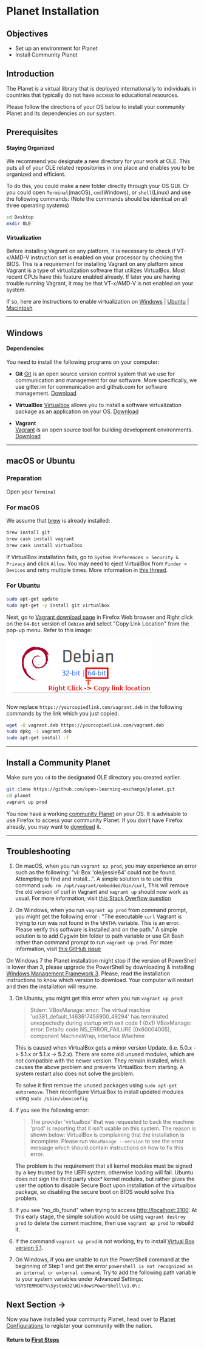 # Planet Installation

## Objectives

- Set up an environment for Planet
- Install Community Planet

## Introduction

The Planet is a virtual library that is deployed internationally to individuals in countries that typically do not have access to educational resources.

Please follow the directions of your OS below to install your community Planet and its dependencies on our system.

## Prerequisites

#### Staying Organized

We recommend you designate a new directory for your work at OLE. This puts all of your OLE related repositories in one place and enables you to be organized and efficient.

To do this, you could make a new folder directly through your OS GUI. Or you could open `Terminal`(macOS), `cmd`(Windows), or `shell`(Linux) and use the following commands: (Note the commands should be identical on all three operating systems)

```bash
cd Desktop
mkdir OLE
```

#### Virtualization

Before installing Vagrant on any platform, it is necessary to check if VT-x/AMD-V instruction set is enabled on your processor by checking the BIOS. This is a requirement for installing Vagrant on any platform since Vagrant is a type of virtualization software that utilizes VirtualBox. Most recent CPUs have this feature enabled already. If later you are having trouble running Vagrant, it may be that VT-x/AMD-V is not enabled on your system.

If so, here are instructions to enable virtualization on [Windows](https://www.howtogeek.com/213795/how-to-enable-intel-vt-x-in-your-computers-bios-or-uefi-firmware/) | [Ubuntu](http://askubuntu.com/questions/256792/how-do-i-enable-hardware-virtualization-technology-vt-x-for-use-in-virtualbox) | [Macintosh](http://kb.parallels.com/en/5653)

---

## Windows

#### Dependencies

You need to install the following programs on your computer:

- **Git**
[Git](https://git-scm.com) is an open source version control system that we use for communication and management for our software. More specifically, we use gitter.im for communication and github.com for software management. [Download](https://git-scm.com/download/win)

- **VirtualBox**
[Virtualbox](https://www.virtualbox.org) allows you to install a software virtualization package as an application on your OS. [Download](https://www.virtualbox.org/wiki/Downloads)

- **Vagrant**  
[Vagrant](https://www.vagrantup.com) is an open source tool for building development environments. [Download](https://www.vagrantup.com/downloads.html)

---

## macOS or Ubuntu

### Preparation

Open your `Terminal`

### For macOS

We assume that [brew](http://brew.sh/) is already installed:

```bash
brew install git
brew cask install vagrant
brew cask install virtualbox
```
If VirtualBox installation fails, go to `System Preferences > Security & Privacy` and click `Allow`. You may need to eject VirtualBox from `Finder > Devices` and retry multiple times. More information in [this thread](https://apple.stackexchange.com/questions/301303/virtualbox-5-1-28-fails-to-install-on-macos-10-13-due-to-kext-security).

### For Ubuntu

```bash
sudo apt-get update
sudo apt-get -y install git virtualbox
```
Next, go to [Vagrant download page](https://www.vagrantup.com/downloads.html) in Firefox Web browser and Right click on the `64-Bit` version of `Debian` and select "Copy Link Location" from the pop-up menu.
Refer to this image:

![Debian 64-Bit Download](images/vi-ubuntu-deb-download.png)

Now replace `https://yourcopiedlink.com/vagrant.deb` in the following commands by the link which you just copied.
```bash
wget -O vagrant.deb https://yourcopiedlink.com/vagrant.deb
sudo dpkg -i vagrant.deb
sudo apt-get install -f
```

---

## Install a Community Planet  

Make sure you `cd` to the designated OLE directory you created earlier.

```bash
git clone https://github.com/open-learning-exchange/planet.git
cd planet
vagrant up prod
```

You now have a working [community Planet](http://localhost:3100) on your OS.
It is advisable to use Firefox to access your community Planet. If you don't have Firefox already, you may want to [download](https://www.mozilla.org/en-US/firefox/new/) it.

---

## Troubleshooting

1. On macOS, when you run `vagrant up prod`, you may experience an error such as the following: "vi: Box 'ole/jessie64' could not be found. Attempting to find and install...". A simple solution is to use this command `sudo rm /opt/vagrant/embedded/bin/curl`, This will remove the old version of curl in Vagrant and `vagrant up` should now work as usual. For more information, visit [this Stack Overflow question](http://stackoverflow.com/questions/23874260/error-when-trying-vagrant-up)

2. On Windows, when you run `vagrant up prod` from command prompt, you might get the following error :
"The executable `curl` Vagrant is trying to run was not found in the `%PATH%` variable. This is an error. Please verify this software is installed and on the path." A simple solution is to add Cygwin bin folder to path variable or use Git Bash rather than command prompt to run `vagrant up prod`. For more information, visit [this GitHub issue](https://github.com/hashicorp/vagrant/issues/6788)

  On Windows 7 the Planet installation might stop if the version of PowerShell is lower than 3, please upgrade the PowerShell by downloading & installing [Windows Management Framework 3](https://www.microsoft.com/en-us/download/details.aspx?id=34595). Please, read the installation instructions to know which version to download.
  Your computer will restart and then the installation will resume.

3. On Ubuntu, you might get this error when you run `vagrant up prod`:

   > Stderr: VBoxManage: error: The virtual machine 'ud381_default_1463617458900_49294' has terminated unexpectedly during startup with exit code 1 (0x1) VBoxManage: error: Details: code NS_ERROR_FAILURE (0x80004005), component MachineWrap, interface IMachine

   This is caused when VirtualBox gets a minor version Update. (i.e. 5.0.x -> 5.1.x or 5.1.x -> 5.2.x). There are some old unused modules, which are not compatible with the newer version. They remain installed, which causes the above problem and prevents VirtualBox from starting. A system restart also does not solve the problem.

   To solve it first remove the unused packages using `sudo apt-get autoremove`. Then reconfigure VirtualBox to install updated modules using `sudo /sbin/vboxconfig`

4. If you see the following error:
   > The provider 'virtualbox' that was requested to back the machine 'prod' is reporting that it isn't usable on this system. The reason is shown below:
   > VirtualBox is complaining that the installation is incomplete. Please run `VBoxManage --version` to see the error message which should contain instructions on how to fix this error.

   The problem is the requirement that all kernel modules must be signed by a key trusted by the UEFI system, otherwise loading will fail. Ubuntu does not sign the third party vbox* kernel modules, but rather gives the user the option to disable Secure Boot upon installation of the virtualbox package, so disabling the secure boot on BIOS would solve this problem.

5. If you see "no_db_found" when trying to access <http://localhost:3100>:
At this early stage, the simple solution would be using `vagrant destroy prod` to delete the current machine, then use `vagrant up prod` to rebuild it.

6. If the command `vagrant up prod` is not working, try to install [Virtual Box version 5.1](https://www.virtualbox.org/wiki/Download_Old_Builds_5_1).

7. On Windows, if you are unable to run the PowerShell command at the beginning of Step 1 and get the error `powershell is not recognized as an internal or external command`. Try to add the following path variable to your system variables under Advanced Settings: `%SYSTEMROOT%\System32\WindowsPowerShell\v1.0\;`

## Next Section **→**

Now  you have installed your community Planet, head over to [Planet Configurations](#!./pages/vi/vi-configurations-vagrant.md) to register your community with the nation.

#### Return to [First Steps](vi-first-steps.md#Step_1_-_Planet_and_Vagrant)



